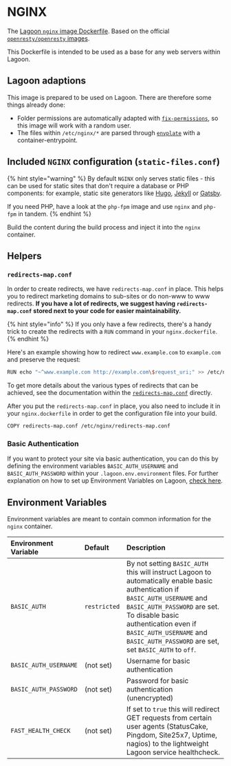 # NGINX

The [Lagoon `nginx` image Dockerfile](https://github.com/uselagoon/lagoon-images/blob/main/images/nginx/Dockerfile). Based on the official [`openresty/openresty` images](https://hub.docker.com/r/openresty/openresty/).

This Dockerfile is intended to be used as a base for any web servers within Lagoon.

## Lagoon adaptions

This image is prepared to be used on Lagoon. There are therefore some things already done:

* Folder permissions are automatically adapted with [`fix-permissions`](https://github.com/sclorg/s2i-base-container/blob/master/core/root/usr/bin/fix-permissions), so this image will work with a random user.
* The files within `/etc/nginx/*` are parsed through [`envplate`](https://github.com/kreuzwerker/envplate) with a container-entrypoint.

## Included `NGINX` configuration \(`static-files.conf`\)

{% hint style="warning" %}
By default `NGINX` only serves static files - this can be used for static sites that don't require a database or PHP components: for example, static site generators like [Hugo](https://gohugo.io/), [Jekyll](https://jekyllrb.com/) or [Gatsby](https://www.gatsbyjs.org/).

If you need PHP, have a look at the `php-fpm` image and use `nginx` and `php-fpm` in tandem.
{% endhint %}

Build the content during the build process and inject it into the `nginx` container.

## Helpers

### `redirects-map.conf`

In order to create redirects, we have `redirects-map.conf` in place. This helps you to redirect marketing domains to sub-sites or do non-www to www redirects. **If you have a lot of redirects, we suggest having `redirects-map.conf` stored next to your code for easier maintainability.**

{% hint style="info" %}
If you only have a few redirects, there's a handy trick to create the redirects with a `RUN` command in your `nginx.dockerfile`.
{% endhint %}

Here's an example showing how to redirect `www.example.com` to `example.com` and preserve the request:

```bash
RUN echo "~^www.example.com http://example.com\$request_uri;" >> /etc/nginx/redirects-map.conf
```

To get more details about the various types of redirects that can be achieved, see the documentation within the [`redirects-map.conf`](https://github.com/uselagoon/lagoon-images/blob/main/images/nginx/redirects-map.conf) directly.

After you put the `redirects-map.conf` in place, you also need to include it in your `nginx.dockerfile` in order to get the configuration file into your build.

```bash
COPY redirects-map.conf /etc/nginx/redirects-map.conf
```

### Basic Authentication

If you want to protect your site via basic authentication, you can do this by defining the environment variables `BASIC_AUTH_USERNAME` and `BASIC_AUTH_PASSWORD` within your `.lagoon.env.environment` files. For further explanation on how to set up Environment Variables on Lagoon, [check here](../../using-lagoon-advanced/environment-variables.md).

## Environment Variables

Environment variables are meant to contain common information for the `nginx` container.

| Environment Variable | Default | Description |
| :--- | :--- | :--- |
| `BASIC_AUTH` | `restricted` | By not setting `BASIC_AUTH` this will instruct Lagoon to automatically enable basic authentication if `BASIC_AUTH_USERNAME` and `BASIC_AUTH_PASSWORD` are set. To disable basic authentication even if `BASIC_AUTH_USERNAME` and `BASIC_AUTH_PASSWORD` are set, set `BASIC_AUTH` to `off`. |
| `BASIC_AUTH_USERNAME` | \(not set\) | Username for basic authentication |
| `BASIC_AUTH_PASSWORD` | \(not set\) | Password for basic authentication \(unencrypted\) |
| `FAST_HEALTH_CHECK` | \(not set\) | If set to `true` this will redirect GET requests from certain user agents \(StatusCake, Pingdom, Site25x7, Uptime, nagios\) to the lightweight Lagoon service healthcheck. |
